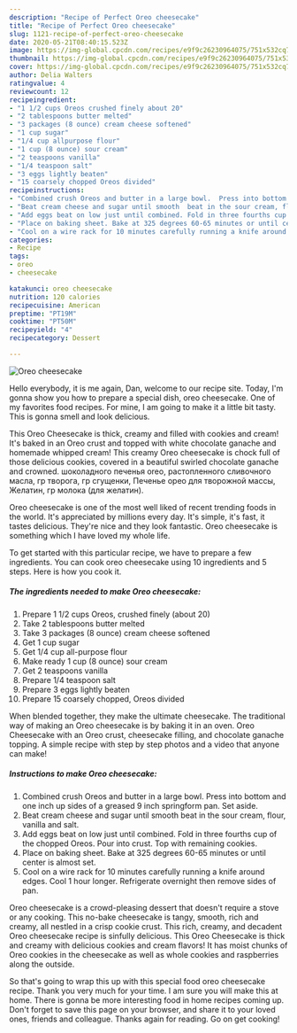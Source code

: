 ```yaml
---
description: "Recipe of Perfect Oreo cheesecake"
title: "Recipe of Perfect Oreo cheesecake"
slug: 1121-recipe-of-perfect-oreo-cheesecake
date: 2020-05-21T08:40:15.523Z
image: https://img-global.cpcdn.com/recipes/e9f9c26230964075/751x532cq70/oreo-cheesecake-recipe-main-photo.jpg
thumbnail: https://img-global.cpcdn.com/recipes/e9f9c26230964075/751x532cq70/oreo-cheesecake-recipe-main-photo.jpg
cover: https://img-global.cpcdn.com/recipes/e9f9c26230964075/751x532cq70/oreo-cheesecake-recipe-main-photo.jpg
author: Delia Walters
ratingvalue: 4
reviewcount: 12
recipeingredient:
- "1 1/2 cups Oreos crushed finely about 20"
- "2 tablespoons butter melted"
- "3 packages (8 ounce) cream cheese softened"
- "1 cup sugar"
- "1/4 cup allpurpose flour"
- "1 cup (8 ounce) sour cream"
- "2 teaspoons vanilla"
- "1/4 teaspoon salt"
- "3 eggs lightly beaten"
- "15 coarsely chopped Oreos divided"
recipeinstructions:
- "Combined crush Oreos and butter in a large bowl.  Press into bottom and one inch up sides of a greased 9 inch springform pan. Set aside."
- "Beat cream cheese and sugar until smooth  beat in the sour cream, flour, vanilla and salt."
- "Add eggs beat on low just until combined. Fold in three fourths cup of the chopped Oreos. Pour into crust. Top with remaining cookies."
- "Place on baking sheet. Bake at 325 degrees 60-65 minutes or until center is almost set."
- "Cool on a wire rack for 10 minutes carefully running a knife around edges. Cool 1 hour longer. Refrigerate overnight then remove sides of pan."
categories:
- Recipe
tags:
- oreo
- cheesecake

katakunci: oreo cheesecake 
nutrition: 120 calories
recipecuisine: American
preptime: "PT19M"
cooktime: "PT50M"
recipeyield: "4"
recipecategory: Dessert

---
```



![Oreo cheesecake](https://img-global.cpcdn.com/recipes/e9f9c26230964075/751x532cq70/oreo-cheesecake-recipe-main-photo.jpg)

Hello everybody, it is me again, Dan, welcome to our recipe site. Today, I'm gonna show you how to prepare a special dish, oreo cheesecake. One of my favorites food recipes. For mine, I am going to make it a little bit tasty. This is gonna smell and look delicious.

This Oreo Cheesecake is thick, creamy and filled with cookies and cream! It&#39;s baked in an Oreo crust and topped with white chocolate ganache and homemade whipped cream! This creamy Oreo cheesecake is chock full of those delicious cookies, covered in a beautiful swirled chocolate ganache and crowned. шоколадного печенья oreo, растопленного сливочного масла, гр творога, гр сгущенки, Печенье орео для творожной массы, Желатин, гр молока (для желатин).

Oreo cheesecake is one of the most well liked of recent trending foods in the world. It's appreciated by millions every day. It's simple, it's fast, it tastes delicious. They're nice and they look fantastic. Oreo cheesecake is something which I have loved my whole life.


To get started with this particular recipe, we have to prepare a few ingredients. You can cook oreo cheesecake using 10 ingredients and 5 steps. Here is how you cook it.

<!--inarticleads1-->

##### The ingredients needed to make Oreo cheesecake:

1. Prepare 1 1/2 cups Oreos, crushed finely (about 20)
1. Take 2 tablespoons butter melted
1. Take 3 packages (8 ounce) cream cheese softened
1. Get 1 cup sugar
1. Get 1/4 cup all-purpose flour
1. Make ready 1 cup (8 ounce) sour cream
1. Get 2 teaspoons vanilla
1. Prepare 1/4 teaspoon salt
1. Prepare 3 eggs lightly beaten
1. Prepare 15 coarsely chopped, Oreos divided


When blended together, they make the ultimate cheesecake. The traditional way of making an Oreo cheesecake is by baking it in an oven. Oreo Cheesecake with an Oreo crust, cheesecake filling, and chocolate ganache topping. A simple recipe with step by step photos and a video that anyone can make! 

<!--inarticleads2-->

##### Instructions to make Oreo cheesecake:

1. Combined crush Oreos and butter in a large bowl.  Press into bottom and one inch up sides of a greased 9 inch springform pan. Set aside.
1. Beat cream cheese and sugar until smooth  beat in the sour cream, flour, vanilla and salt.
1. Add eggs beat on low just until combined. Fold in three fourths cup of the chopped Oreos. Pour into crust. Top with remaining cookies.
1. Place on baking sheet. Bake at 325 degrees 60-65 minutes or until center is almost set.
1. Cool on a wire rack for 10 minutes carefully running a knife around edges. Cool 1 hour longer. Refrigerate overnight then remove sides of pan.


Oreo cheesecake is a crowd-pleasing dessert that doesn&#39;t require a stove or any cooking. This no-bake cheesecake is tangy, smooth, rich and creamy, all nestled in a crisp cookie crust. This rich, creamy, and decadent Oreo cheesecake recipe is sinfully delicious. This Oreo Cheesecake is thick and creamy with delicious cookies and cream flavors! It has moist chunks of Oreo cookies in the cheesecake as well as whole cookies and raspberries along the outside. 

So that's going to wrap this up with this special food oreo cheesecake recipe. Thank you very much for your time. I am sure you will make this at home. There is gonna be more interesting food in home recipes coming up. Don't forget to save this page on your browser, and share it to your loved ones, friends and colleague. Thanks again for reading. Go on get cooking!
